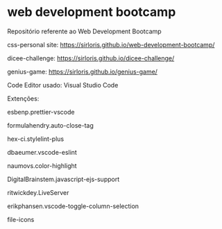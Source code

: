 # web development bootcamp
Repositório referente ao Web Development Bootcamp

css-personal site: https://sirloris.github.io/web-development-bootcamp/

dicee-challenge: https://sirloris.github.io/dicee-challenge/

genius-game: https://sirloris.github.io/genius-game/

Code Editor usado: 
Visual Studio Code

Extenções:

esbenp.prettier-vscode

formulahendry.auto-close-tag

hex-ci.stylelint-plus

dbaeumer.vscode-eslint

naumovs.color-highlight

DigitalBrainstem.javascript-ejs-support 

ritwickdey.LiveServer

erikphansen.vscode-toggle-column-selection

file-icons

